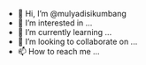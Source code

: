 - 👋 Hi, I’m @mulyadisikumbang
- 👀 I’m interested in ...
- 🌱 I’m currently learning ...
- 💞️ I’m looking to collaborate on ...
- 📫 How to reach me ...

<!---
mulyadisikumbang/mulyadisikumbang is a ✨ special ✨ repository because its `README.md` (this file) appears on your GitHub profile.
You can click the Preview link to take a look at your changes.
--->
